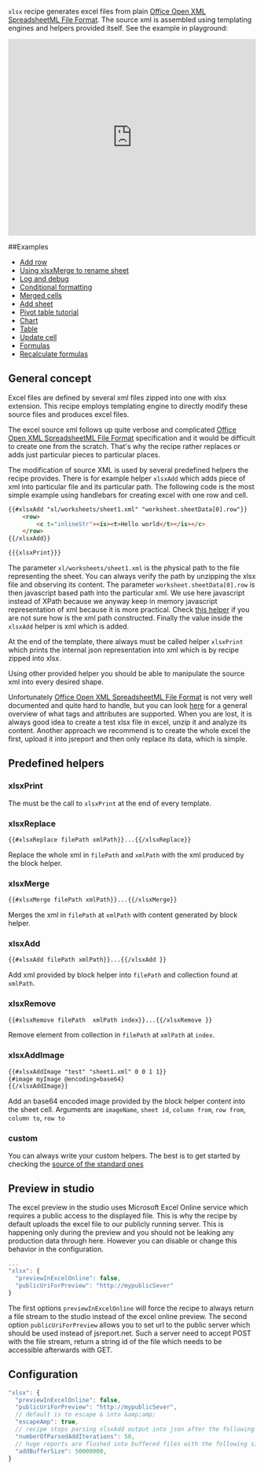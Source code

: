 `xlsx` recipe generates excel files from plain [Office Open XML SpreadsheetML File Format](http://msdn.microsoft.com/en-us/library/dd922181%28v=office.12%29.aspx). The source xml is assembled using templating engines and helpers provided itself. See the example in playground:

<iframe src='https://playground.jsreport.net/studio/workspace/rJftqRaQ/10?embed=1' width="100%" height="400" frameborder="0"></iframe>

##Examples

- [Add row](https://playground.jsreport.net/studio/workspace/r1vaurbw/3)
- [Using xlsxMerge to rename sheet](https://playground.jsreport.net/studio/workspace/BJa5OBWD/2)
- [Log and debug](https://playground.jsreport.net/studio/workspace/ryaUvq21e/3)
- [Conditional formatting](https://playground.jsreport.net/studio/workspace/H1BHqBZw/9)
- [Merged cells](https://playground.jsreport.net/studio/workspace/rkX89bHD/2)
- [Add sheet](https://playground.jsreport.net/studio/workspace/SyL6aErP/2)
- [Pivot table tutorial](https://jsreport.net/learn/dynamic-excel-pivot-table)
- [Chart](https://playground.jsreport.net/studio/workspace/rJftqRaQ/10)
- [Table](https://playground.jsreport.net/studio/workspace/Hy_V2BSh/4)
- [Update cell](https://playground.jsreport.net/studio/workspace/Hkr4xanxg/7)
- [Formulas](https://playground.jsreport.net/studio/workspace/rkWcRiHog/27)
- [Recalculate formulas](https://playground.jsreport.net/studio/workspace/BkcNMahxg/6)

## General concept

Excel files are defined by several xml files zipped into one with xlsx extension. This recipe employs templating engine to directly modify these source files and produces excel files.

The excel source xml follows up quite verbose and complicated [Office Open XML SpreadsheetML File Format](http://msdn.microsoft.com/en-us/library/dd922181%28v=office.12%29.aspx) specification and it would be difficult to create one from the scratch. That's why the recipe rather replaces or adds just particular pieces to particular places.

The modification of source XML is used by several predefined helpers the recipe provides. There is for example helper `xlsxAdd` which adds piece of xml into particular file and its particular path. The following code is the most simple example using handlebars for creating excel with one row and cell.

```html
{{#xlsxAdd "xl/worksheets/sheet1.xml" "worksheet.sheetData[0].row"}}
    <row>
        <c t="inlineStr"><is><t>Hello world</t></is></c>
    </row>
{{/xlsxAdd}}

{{{xlsxPrint}}}
```

The parameter `xl/worksheets/sheet1.xml` is the physical path to the file representing the sheet. You can always verify the path by unzipping the xlsx file and observing its content.  The parameter `worksheet.sheetData[0].row` is then javascript based path into the particular xml. We use here javascript instead of XPath because we anyway keep in memory javascript representation of xml because it is more practical. Check [this helper](https://playground.jsreport.net/studio/workspace/ryaUvq21e/3) if you are not sure how is the xml path constructed. Finally the value inside the `xlsxAdd` helper is xml which is added.

At the end of the template, there always must be called helper `xlsxPrint` which prints the internal json representation into xml which is by recipe zipped into xlsx.

Using other provided helper you should be able to manipulate the source xml into every desired shape.

Unfortunately [Office Open XML SpreadsheetML File Format](http://msdn.microsoft.com/en-us/library/dd922181%28v=office.12%29.aspx) is not very well documented and quite hard to handle, but you can look [here](http://officeopenxml.com/SScontentOverview.php) for a general overview of what tags and attributes are supported. When you are lost, it is always good idea to create a test xlsx file in excel, unzip it and analyze its content. Another approach we recommend is to create the whole excel the first, upload it into jsreport and then only replace its data, which is simple.

## Predefined helpers

### xlsxPrint
The must be the call to `xlsxPrint` at the end of every template.

### xlsxReplace
```html
{{#xlsxReplace filePath xmlPath}}...{{/xlsxReplace}}
```
Replace the whole xml in `filePath` and `xmlPath` with the xml produced by the block helper.

### xlsxMerge
```html
{{#xlsxMerge filePath xmlPath}}...{{/xlsxMerge}}
```
Merges the xml in `filePath` at `xmlPath` with content generated by block helper.

### xlsxAdd
```html
{{#xlsxAdd filePath xmlPath}}...{{/xlsxAdd }}
```
Add xml provided by block helper into `filePath` and collection found at `xmlPath`.


### xlsxRemove

```html
{{#xlsxRemove filePath  xmlPath index}}...{{/xlsxRemove }}
```
Remove element from collection in `filePath` at `xmlPath` at `index`.

### xlsxAddImage

```html
{{#xlsxAddImage "test" "sheet1.xml" 0 0 1 1}}
{#image myImage @encoding=base64}
{{/xlsxAddImage}}
```

Add an base64 encoded image provided by the block helper content into the sheet cell. Arguments are `imageName`, `sheet id`,  `column from`, `row from`, `column to`, `row to`

### custom
You can always write your custom helpers. The best is to get started by checking the [source of the standard ones](https://github.com/jsreport/jsreport-xlsx/blob/master/static/helpers.js)

## Preview in studio
The excel preview in the studio uses Microsoft Excel Online service which requires a public access to the displayed file. This is why the recipe by default uploads the excel file to our publicly running server. This is happening only during the preview and you should not be leaking any production data through here. However you can disable or change this behavior in the configuration.

```js
...
"xlsx": {
  "previewInExcelOnline": false,
  "publicUriForPreview": "http://mypublicSever"
}
```

The first options `previewInExcelOnline` will force the recipe to always return a file stream to the studio instead of the excel online preview.  The second option `publicUriForPreview` allows you to set url to the public server which should be used instead of jsreport.net. Such a server need to accept POST with the file stream, return a string id of the file which needs to be accessible afterwards with GET.

## Configuration

```js
"xlsx": {
  "previewInExcelOnline": false,
  "publicUriForPreview": "http://mypublicSever",
  // default is to escape & into &amp;amp;
  "escapeAmp": true,
  // recipe stops parsing xlsxAdd output into json after the following is reached
  "numberOfParsedAddIterations": 50,
  // huge reports are flushed into buffered files with the following size
  "addBufferSize": 50000000,
}
```
